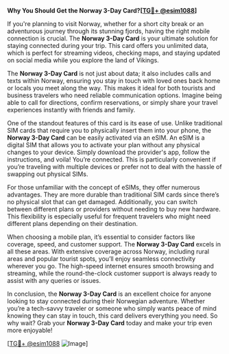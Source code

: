**Why You Should Get the Norway 3-Day Card?[[TG💪+ @esim1088](https://t.me/s/esim1088)]**

If you're planning to visit Norway, whether for a short city break or an adventurous journey through its stunning fjords, having the right mobile connection is crucial. The **Norway 3-Day Card** is your ultimate solution for staying connected during your trip. This card offers you unlimited data, which is perfect for streaming videos, checking maps, and staying updated on social media while you explore the land of Vikings.

The **Norway 3-Day Card** is not just about data; it also includes calls and texts within Norway, ensuring you stay in touch with loved ones back home or locals you meet along the way. This makes it ideal for both tourists and business travelers who need reliable communication options. Imagine being able to call for directions, confirm reservations, or simply share your travel experiences instantly with friends and family.

One of the standout features of this card is its ease of use. Unlike traditional SIM cards that require you to physically insert them into your phone, the **Norway 3-Day Card** can be easily activated via an eSIM. An eSIM is a digital SIM that allows you to activate your plan without any physical changes to your device. Simply download the provider's app, follow the instructions, and voila! You’re connected. This is particularly convenient if you’re traveling with multiple devices or prefer not to deal with the hassle of swapping out physical SIMs.

For those unfamiliar with the concept of eSIMs, they offer numerous advantages. They are more durable than traditional SIM cards since there’s no physical slot that can get damaged. Additionally, you can switch between different plans or providers without needing to buy new hardware. This flexibility is especially useful for frequent travelers who might need different plans depending on their destination.

When choosing a mobile plan, it’s essential to consider factors like coverage, speed, and customer support. The **Norway 3-Day Card** excels in all these areas. With extensive coverage across Norway, including rural areas and popular tourist spots, you’ll enjoy seamless connectivity wherever you go. The high-speed internet ensures smooth browsing and streaming, while the round-the-clock customer support is always ready to assist with any queries or issues.

In conclusion, the **Norway 3-Day Card** is an excellent choice for anyone looking to stay connected during their Norwegian adventure. Whether you’re a tech-savvy traveler or someone who simply wants peace of mind knowing they can stay in touch, this card delivers everything you need. So why wait? Grab your **Norway 3-Day Card** today and make your trip even more enjoyable! 

[[TG💪+ @esim1088](https://t.me/s/esim1088) ![Image](https://i.postimg.cc/Y0z9fWf4/image.png)]